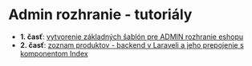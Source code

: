 # Admin rozhranie - tutoriály

* **1. časť**: [vytvorenie základných šablón pre ADMIN rozhranie eshopu](part1)
* **2. časť**: [zoznam produktov - backend v Laraveli a jeho prepojenie s komponentom Index](part2)
